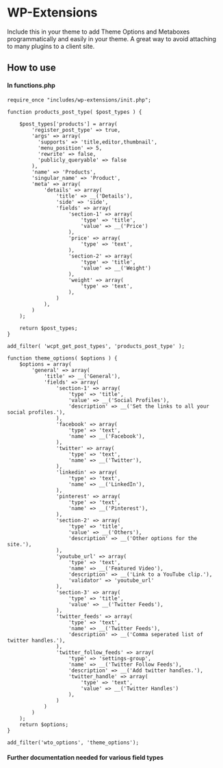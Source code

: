WP-Extensions
=============

Include this in your theme to add Theme Options and Metaboxes programmatically and easily in your theme. A great way to avoid attaching to many plugins to a client site.

How to use
----------

#### In functions.php

    require_once "includes/wp-extensions/init.php";
    
    function products_post_type( $post_types ) {

        $post_types['products'] = array(
            'register_post_type' => true,
            'args' => array(
              'supports' => 'title,editor,thumbnail',
              'menu_position' => 5,
              'rewrite' => false,
              'publicly_queryable' => false
            ),
            'name' => 'Products',
            'singular_name' => 'Product',
            'meta' => array(
                'details' => array(
                    'title' => __('Details'),
                    'side' => 'side',
                    'fields' => array(
                        'section-1' => array(
                            'type' => 'title',
                            'value' => __('Price')
                        ),
                        'price' => array(
                            'type' => 'text',
                        ),
                        'section-2' => array(
                            'type' => 'title',
                            'value' => __('Weight')
                        ),
                        'weight' => array(
                            'type' => 'text',
                        ),
                    )
                ),
            )
        );

        return $post_types;
    }

    add_filter( 'wcpt_get_post_types', 'products_post_type' );
    
    function theme_options( $options ) {
	    $options = array(
		    'general' => array(
			    'title' => __('General'),
			    'fields' => array(
				    'section-1' => array(
					    'type' => 'title',
                    	'value' => __('Social Profiles'),
                    	'description' => __('Set the links to all your social profiles.'),
				    ),
				    'facebook' => array(
					    'type' => 'text',
					    'name' => __('Facebook'),
				    ),
				    'twitter' => array(
					    'type' => 'text',
					    'name' => __('Twitter'),
				    ),
				    'linkedin' => array(
					    'type' => 'text',
					    'name' => __('LinkedIn'),
				    ),
				    'pinterest' => array(
					    'type' => 'text',
					    'name' => __('Pinterest'),
				    ),
				    'section-2' => array(
					    'type' => 'title',
                    	'value' => __('Others'),
                    	'description' => __('Other options for the site.'),
				    ),
				    'youtube_url' => array(
					    'type' => 'text',
					    'name' => __('Featured Video'),
					    'description' => __('Link to a YouTube clip.'),
					    'validator' => 'youtube_url'
				    ),
				    'section-3' => array(
					    'type' => 'title',
                    	'value' => __('Twitter Feeds'),
				    ),
				    'twitter_feeds' => array(
					    'type' => 'text',
					    'name' => __('Twitter Feeds'),
					    'description' => __('Comma seperated list of twitter handles.'),
				    ),
				    'twitter_follow_feeds' => array(
					    'type' => 'settings-group',
                    	'name' => __('Twitter Follow Feeds'),
                        'description' => __('Add twitter handles.'),
                        'twitter_handle' => array(
                            'type' => 'text',
                            'value' => __('Twitter Handles')
                        ),
				    )
			    )
		    )
	    );
	    return $options;
    }

    add_filter('wto_options', 'theme_options');
    
#### Further documentation needed for various field types
